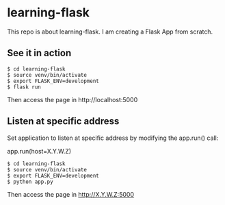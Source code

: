 # learning-flask

This repo is about learning-flask. I am creating a Flask App from scratch.

## See it in action
```
$ cd learning-flask
$ source venv/bin/activate
$ export FLASK_ENV=development
$ flask run
```
Then access the page in http://localhost:5000

## Listen at specific address
Set application to listen at specific address by modifying the app.run() call:

app.run(host=X.Y.W.Z)
```
$ cd learning-flask
$ source venv/bin/activate
$ export FLASK_ENV=development
$ python app.py

```
Then access the page in http://X.Y.W.Z:5000
